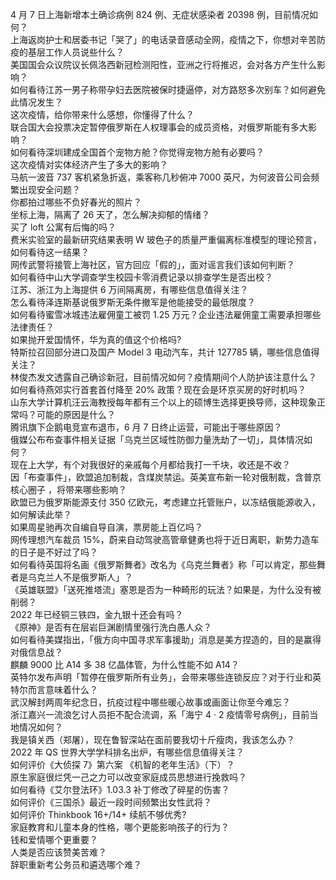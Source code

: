 4 月 7 日上海新增本土确诊病例 824 例、无症状感染者 20398 例，目前情况如何？  
上海返岗护士和居委书记「哭了」的电话录音感动全网，疫情之下，你想对辛苦防疫的基层工作人员说些什么？  
美国国会众议院议长佩洛西新冠检测阳性，亚洲之行将推迟，会对各方产生什么影响？  
如何看待江苏一男子称带孕妇去医院被保时捷逼停，对方路怒多次别车？如何避免此情况发生？  
这次疫情，给你带来什么感想，你懂得了什么？  
联合国大会投票决定暂停俄罗斯在人权理事会的成员资格，对俄罗斯能有多大影响？  
如何看待深圳建成全国首个宠物方舱？你觉得宠物方舱有必要吗？  
这次疫情对实体经济产生了多大的影响？  
马航一波音 737 客机紧急折返，乘客称几秒俯冲 7000 英尺，为何波音公司会频繁出现安全问题？  
你都拍过哪些不负好春光的照片？  
坐标上海，隔离了 26 天了，怎么解决抑郁的情绪？  
买了 loft 公寓有后悔的吗？  
费米实验室的最新研究结果表明 W 玻色子的质量严重偏离标准模型的理论预言，如何看待这一结果？  
网传武警将接管上海社区，官方回应「假的」，面对谣言我们该如何判断？  
如何看待中山大学调查学生校园卡零消费记录以排查学生是否出校？  
江苏、浙江为上海提供 6 万间隔离房，有哪些信息值得关注？  
怎么看待泽连斯基说俄罗斯无条件撤军是他能接受的最低限度？  
如何看待蜜雪冰城违法雇佣童工被罚 1.25 万元？企业违法雇佣童工需要承担哪些法律责任？  
如果抛开爱国情怀，华为真的值这个价格吗?  
特斯拉召回部分进口及国产 Model 3 电动汽车，共计 127785 辆，哪些信息值得关注？  
林俊杰发文透露自己确诊新冠，目前情况如何？疫情期间个人防护该注意什么？  
如何看待燕郊实行首套首付降至 20% 政策？现在会是环京买房的好时机吗？  
山东大学计算机汪云海教授每年都有三个以上的硕博生选择更换导师，这种现象正常吗？可能的原因是什么？  
腾讯旗下企鹅电竞宣布退市，6 月 7 日终止运营，可能出于哪些原因？  
俄媒公布布查事件相关证据「乌克兰区域性防御力量洗劫了一切」，具体情况如何？  
现在上大学，有个对我很好的亲戚每个月都给我打一千块，收还是不收？  
因「布查事件」，欧盟追加制裁，含煤炭禁运。英美宣布新一轮对俄制裁，含普京核心圈子 ，将带来哪些影响？  
欧盟已为俄罗斯能源支付 350 亿欧元，考虑建立托管账户，以冻结俄能源收入，如何解读此举？  
如果周星驰再次自编自导自演，票房能上百亿吗？  
网传理想汽车裁员 15%，蔚来自动驾驶高管章健勇也将于近日离职，新势力造车的日子是不好过了吗？  
如何看待英国将名画《俄罗斯舞者》改名为《乌克兰舞者》称「可以肯定，那些舞者是乌克兰人不是俄罗斯人」？  
《英雄联盟》「送死推塔流」塞恩是否为一种畸形的玩法？如果是，为什么没有被削弱？  
2022 年已经铜三铁四，金九银十还会有吗？  
《原神》是否有在层岩巨渊剧情里强行洗白愚人众？  
如何看待美媒指出，「俄方向中国寻求军事援助」消息是美方捏造的，目的是赢得对俄信息战？  
麒麟 9000 比 A14 多 38 亿晶体管，为什么性能不如 A14？  
英特尔发布声明「暂停在俄罗斯所有业务」，会带来哪些连锁反应？对于行业和英特尔而言意味着什么？  
武汉解封两周年纪念日，抗疫过程中哪些暖心故事或画面让你至今难忘？  
浙江嘉兴一流浪乞讨人员拒不配合流调，系「海宁 4 · 2 疫情零号病例」，目前当地情况如何？  
我是镇关西（郑屠），现在鲁智深站在面前要我切十斤瘦肉，我该怎么办？  
2022 年 QS 世界大学学科排名出炉，有哪些信息值得关注？  
如何评价《大侦探 7》第六案 《机智的老年生活》（下）？  
原生家庭很烂凭一己之力可以改变家庭成员思想进行挽救吗？  
如何看待《艾尔登法环》1.03.3 补丁修改了碎星的伤害？  
如何评价《三国杀》最近一段时间频繁出女性武将？  
如何评价 Thinkbook 16+/14+ 续航不够优秀?  
家庭教育和儿童本身的性格，哪个更能影响孩子的行为？  
钱和爱情哪个更重要？  
人类是否应该赞美苦难？  
辞职重新考公务员和遴选哪个难？  
